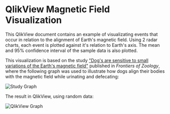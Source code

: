 QlikView Magnetic Field Visualization
================================================================================
This QlikView document contains an example of visualizating events that occur in relation to the alignment of Earth's magnetic field. Using 2 radar charts, each event is plotted against it's relation to Earth's axis. The mean and 95% confidence interval of the sample data is also plotted. 

This visualization is based on the study ["Dog's are sensitive to small variations of the Earth's magnetic field"](http://www.frontiersinzoology.com/content/pdf/1742-9994-10-80.pdf) published in _Frontiers of Zoology_, where the following graph was used to illustrate how dogs align their bodies with the magnetic field while urinating and defecating:

![Study Graph](https://raw.github.com/skokenes/QlikView_Magnetic_Field_Visualization/master/images/Study_Mag_Field.png)

The result in QlikView, using random data:

![QlikView Graph](https://raw.github.com/skokenes/QlikView_Magnetic_Field_Visualization/master/images/QV_Mag_Field.png)
